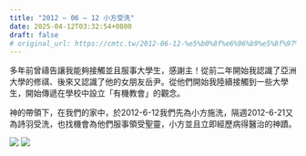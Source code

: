 ```yaml
---
title: "2012 – 06 – 12 小方受洗"
date: 2025-04-12T03:32:54+0800
draft: false
# original_url: https://cmtc.tw/2012-06-12-%e5%b0%8f%e6%96%b9%e5%8f%97%e6%b4%97
---
```




多年前曾禱告讓我能夠接觸並且服事大學生，感謝主！從前二年開始我認識了亞洲大學的修祺、後來又認識了他的女朋友岳尹。從他們開始我陸續接觸到一些大學生，開始傳遞在學校中設立「有機教會」的觀念。

神的帶領下，在我們的家中，於2012-6-12我們先為小方施洗，隔週2012-6-21又為詩羽受洗，也找機會為他們服事領受聖靈，小方並且立即經歷病得醫治的神蹟。

![](/images/小方1.jpg)
![](/images/小方2.jpg)